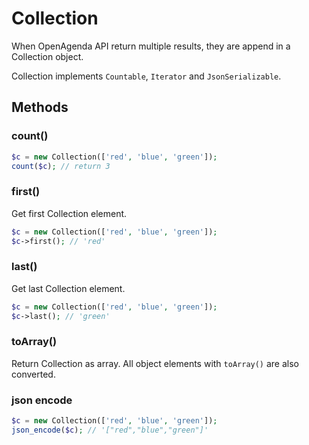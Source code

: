 # Collection

When OpenAgenda API return multiple results, they are append in a Collection object.

Collection implements `Countable`, `Iterator` and `JsonSerializable`.

## Methods

### count()
```php
$c = new Collection(['red', 'blue', 'green']);
count($c); // return 3
```

### first()
Get first Collection element.
```php
$c = new Collection(['red', 'blue', 'green']);
$c->first(); // 'red'
```

### last()
Get last Collection element.
```php
$c = new Collection(['red', 'blue', 'green']);
$c->last(); // 'green'
```

### toArray()
Return Collection as array.
All object elements with `toArray()` are also converted.

### json encode
```php
$c = new Collection(['red', 'blue', 'green']);
json_encode($c); // '["red","blue","green"]'
```
